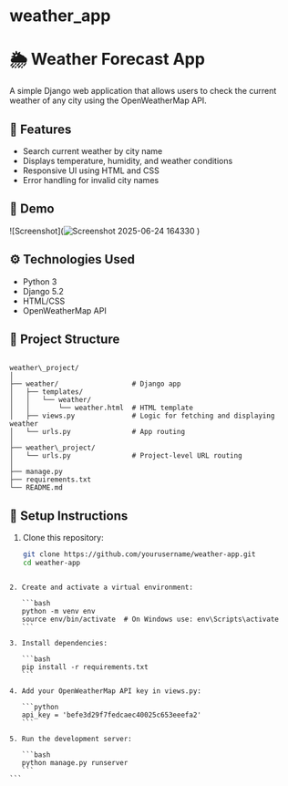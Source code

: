 # weather_app
# 🌦️ Weather Forecast App

A simple Django web application that allows users to check the current weather of any city using the OpenWeatherMap API.

## 🚀 Features

- Search current weather by city name
- Displays temperature, humidity, and weather conditions
- Responsive UI using HTML and CSS
- Error handling for invalid city names

## 📸 Demo

![Screenshot](![Screenshot 2025-06-24 164330](https://github.com/user-attachments/assets/868af562-aead-4ac3-9960-bca46bf93dd2)
) 

## ⚙️ Technologies Used

- Python 3
- Django 5.2
- HTML/CSS
- OpenWeatherMap API

## 📂 Project Structure

```

weather\_project/
│
├── weather/                  # Django app
│   ├── templates/
│   │   └── weather/
│   │       └── weather.html  # HTML template
│   ├── views.py              # Logic for fetching and displaying weather
│   └── urls.py               # App routing
│
├── weather\_project/
│   └── urls.py               # Project-level URL routing
│
├── manage.py
├── requirements.txt
└── README.md

````

## 🔑 Setup Instructions

1. Clone this repository:
   ```bash
   git clone https://github.com/yourusername/weather-app.git
   cd weather-app
````

2. Create and activate a virtual environment:

   ```bash
   python -m venv env
   source env/bin/activate  # On Windows use: env\Scripts\activate
   ```

3. Install dependencies:

   ```bash
   pip install -r requirements.txt
   ```

4. Add your OpenWeatherMap API key in views.py:

   ```python
   api_key = 'befe3d29f7fedcaec40025c653eeefa2'
   ```

5. Run the development server:

   ```bash
   python manage.py runserver
   ```
```


